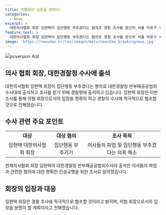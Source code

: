 ```yaml
---
title: 의협회장 입장을 밝히다!
categories:
  - News
excerpt: >
  대한의사협회 회장 임현택이 집단행동 부추겼다는 혐의로 경찰 조사를 받으러 서울 마포구 서울경찰청에 출석했습니다.
feature_text: >
  대한의사협회 회장 임현택이 집단행동 부추겼다는 혐의로 경찰 조사를 받으러 서울 마포구 서울경찰청에 출석했습니다.
image: 'https://newsdao.kr/res/images/meta/newsdao_breakingnews.jpg'
---
```


<p><img src="https://newsdao.kr/res/images/meta/newsdao_breakingnews.jpg" alt="pcversion 속보" /></p>

<h2 data-ke-size="size26">의사 협회 회장, 대한경찰청 수사에 출석</h2>

<p data-ke-size="size16">대한의사협회 임현택 회장이 집단행동 부추겼다는 혐의로 대한경찰청 반부패공공범죄수사대에 출석하고 조사를 받기 위해 경찰청에 출석하고 있습니다. 임현택 회장은 이번 조사를 통해 의협 회장으로서의 입장을 명확히 하고 경찰의 수사에 적극적으로 협조할 것으로 전해졌습니다.</p>

<h2 data-ke-size="size26">수사 관련 주요 포인트</h2>

<table>
    <tr>
        <td style="text-align: center; height: 17px;"><b>대상</b></td>
        <td style="text-align: center; height: 17px;"><b>대상 혐의</b></td>
        <td style="text-align: center; height: 17px;"><b>조사 목적</b></td>
    </tr>
    <tr>
        <td style="text-align: center; height: 17px;">임현택 대한의사협회 회장</td>
        <td style="text-align: center; height: 17px;">집단행동 부추기기</td>
        <td style="text-align: center; height: 17px;">의사들의 파업 및 집단행동 부추겼다는 의혹 해소</td>
    </tr>
</table>

<p data-ke-size="size16">현재의사협회 회장 임현택의 대한경찰청 반부패공공범죄수사대 출석은 의사들의 파업과 관련한 혐의에 대한 명확한 진실규명을 위한 조사로 알려졌습니다.</p>

<h2 data-ke-size="size26">회장의 입장과 대응</h2>

<p data-ke-size="size16">임현택 회장은 경찰 조사에 적극적으로 협조할 것이라고 밝히며, 의협 회장으로서의 입장을 분명히 할 계획이라고 전해졌습니다.</p>

